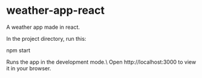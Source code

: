 # weather-app-react
A weather app made in react.

In the project directory, run this:

npm start

Runs the app in the development mode.\ Open http://localhost:3000 to view it in your browser.

